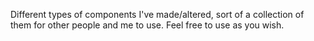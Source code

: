 Different types of components I've made/altered, sort of a collection of them for other people and me to use. Feel free to use as you wish.

